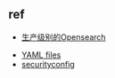 

## ref

+ [生产级别的Opensearch](https://cloudnative365.github.io/keynotes_L4_architect_3_logging_11_opensearch_in_production.html)

<!-- config -->
+ [YAML files](https://opensearch.ossez.com/security-plugin/configuration/yaml/)
+ [securityconfig](https://github.com/opensearch-project/security/tree/main/securityconfig)